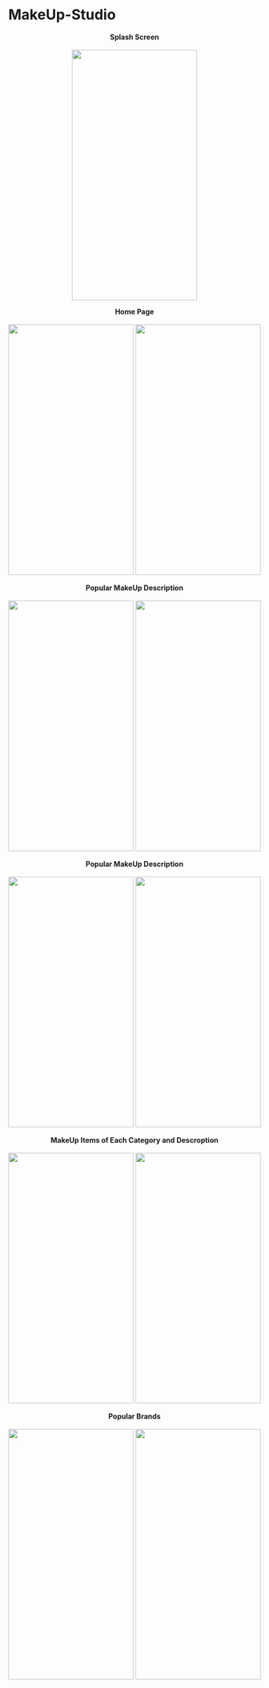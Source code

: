 # MakeUp-Studio
<p align="center">
<b>Splash Screen</b>
<br><br>
  <img src="https://user-images.githubusercontent.com/118614364/227849154-6d9ad0bf-0279-460d-a617-dbbb06ad13bb.png" width="250" height = "500" >
</p>

<p align="center">
  <b>Home Page</b>
  <br><br>
  <img src="https://user-images.githubusercontent.com/118614364/227849024-77dc3538-8b98-42ab-91f0-34f2e33e398f.png" width="250" height = "500" >
  <img src="https://user-images.githubusercontent.com/118614364/227849028-af036a3b-0ddd-42a0-9b46-de9fb78d2623.png" width="250" height = "500">
</p>

<p align="center">
  <b>Popular MakeUp Description</b>
  <br><br>
  <img src="https://user-images.githubusercontent.com/118614364/227849039-e080ad37-eff2-45c0-87c2-ac2a086a9071.png" width="250" height = "500" >
  <img src="https://user-images.githubusercontent.com/118614364/227849047-54e39c88-ac13-47e4-8354-1df1094eb07c.png" width="250" height = "500">
</p>

<p align="center">
  <b>Popular MakeUp Description</b>
  <br><br>
  <img src="https://user-images.githubusercontent.com/118614364/227849056-d7840fbc-1b9e-4f76-8eb5-7186697a7cb8.png" width="250" height = "500" >
  <img src="https://user-images.githubusercontent.com/118614364/227849064-35face38-017f-4d3c-8490-d3076a64a4fe.png" width="250" height = "500">
</p>

<p align="center">
  <b>MakeUp Items of Each Category and Descroption</b>
  <br><br>
  <img src="https://user-images.githubusercontent.com/118614364/227849071-f0cbfbe1-20d0-41df-8785-ddec61fccf61.png" width="250" height = "500" >
  <img src="https://user-images.githubusercontent.com/118614364/227849081-a308dead-f8e8-4169-95eb-d92888de650b.png" width="250" height = "500">
</p>

<p align="center">
  <b>Popular Brands</b>
  <br><br>
  <img src="https://user-images.githubusercontent.com/118614364/227849084-b5733dee-8389-4bc0-97f4-a44c5bb173f4.png" width="250" height = "500" >
  <img src="https://user-images.githubusercontent.com/118614364/227849088-ab867c3a-8e18-4147-b792-4b043cb533b0.png" width="250" height = "500">
</p>

